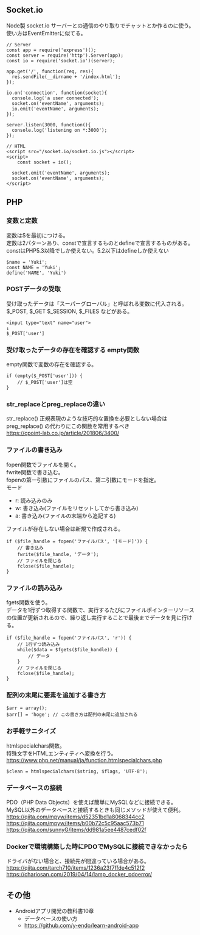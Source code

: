## Socket.io
Node製 socket.io サーバーとの通信のやり取りでチャットとか作るのに使う。  
使い方はEventEmitterに似てる。  
```
// Server
const app = require('express')();
const server = require('http').Server(app);
const io = require('socket.io')(server);

app.get('/', function(req, res){
  res.sendFile(__dirname + '/index.html');
});

io.on('connection', function(socket){
  console.log('a user connected');
  socket.on('eventName', arguments);
  io.emit('eventName', arguments);
});

server.listen(3000, function(){
  console.log('listening on *:3000');
});

// HTML
<script src="/socket.io/socket.io.js"></script>
<script>
	const socket = io();
  
  socket.emit('eventName', arguments);
  socket.on('eventName', arguments);
</script>
```

## PHP
### 変数と定数
変数は$を最初につける。  
定数は2パターンあり、constで宣言するものとdefineで宣言するものがある。  
constはPHP5.3以降でしか使えない。5.2以下はdefineしか使えない  
```
$name = 'Yuki';
const NAME = 'Yuki';
define('NAME', 'Yuki')
```
### POSTデータの受取
受け取ったデータは「スーパーグローバル」と呼ばれる変数に代入される。  
$_POST, $_GET $_SESSION, $_FILES などがある。  
```
<input type="text" name="user">
↓
$_POST['user']
```

### 受け取ったデータの存在を確認する empty関数
empty関数で変数の存在を確認する。  
```
if (empty($_POST['user'])) {
	// $_POST['user']は空
}
```

### str_replaceとpreg_replaceの違い
str_replace() 正規表現のような技巧的な置換を必要としない場合はpreg_replace() の代わりにこの関数を常用するべき  
https://cpoint-lab.co.jp/article/201806/3400/  

### ファイルの書き込み
fopen関数でファイルを開く。  
fwrite関数で書き込む。  
fopenの第一引数にファイルのパス、第二引数にモードを指定。  
モード

- r: 読み込みのみ
- w: 書き込み(ファイルをリセットしてから書き込み)
- a: 書き込み(ファイルの末端から追記する)

ファイルが存在しない場合は新規で作成される。  

```
if ($file_handle = fopen('ファイルパス', '[モード]')) {
	// 書き込み
	fwrite($file_handle, 'データ');
	// ファイルを閉じる
	fclose($file_handle);
}
```

### ファイルの読み込み
fgets関数を使う。  
データを1行ずつ取得する関数で、実行するたびにファイルポインターリソースの位置が更新されるので、繰り返し実行することで最後までデータを見に行ける。  
```
if ($file_handle = fopen('ファイルパス', 'r')) {
	// 1行ずつ読み込み
	while($data = $fgets($file_handle)) {
		// データ
	}
	// ファイルを閉じる
	fclose($file_handle);
}
```

### 配列の末尾に要素を追加する書き方
```
$arr = array();
$arr[] = 'hoge'; // この書き方は配列の末尾に追加される
```

### お手軽サニタイズ
htmlspecialchars関数。  
特殊文字をHTMLエンティティへ変換を行う。  
https://www.php.net/manual/ja/function.htmlspecialchars.php  
```
$clean = htmlspecialchars($string, $flags, 'UTF-8');
```

### データベースの接続
PDO（PHP Data Objects）を使えば簡単にMySQLなどに接続できる。  
MySQL以外のデータベースと接続するときも同じメソッドが使えて便利。  
https://qiita.com/mpyw/items/d52351bd1a8068344cc2  
https://qiita.com/mpyw/items/b00b72c5c95aac573b71  
https://qiita.com/sunnyG/items/dd981a5ee4487cedf02f  

### Dockerで環境構築した時にPDOでMySQLに接続できなかったら
ドライバがない場合と、接続先が間違っている場合がある。  
https://qiita.com/tarch710/items/1236a23f7ffde4c512f2  
https://chariosan.com/2019/04/14/lamp_docker_pdoerror/  


## その他
- Androidアプリ開発の教科書10章
  - データベースの使い方
  - https://github.com/y-endo/learn-android-app